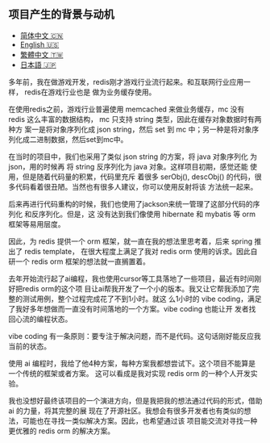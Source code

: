 

## 项目产生的背景与动机

- [简体中文 🇨🇳](background-and-motivation-for-the-project.zh-CN.md)
- [English 🇺🇸](background-and-motivation-for-the-project.en.md)
- [繁體中文 🇹🇼](background-and-motivation-for-the-project.zh-Hant.md)
- [日本語 🇯🇵](background-and-motivation-for-the-project.ja.md)


多年前，我在做游戏开发，redis刚才游戏行业流行起来。和互联网行业应用一样， redis在游戏行业也是
做为业务缓存使用。

在使用redis之前，游戏行业普遍使用 memcached 来做业务缓存，mc 没有 redis 这么丰富的数据结构，
mc 只支持 string 类型，因此在缓存对象数据时有两种方 案一是将对象序列化成 json string，然后
set 到 mc 中；另一种是将对象序列化成二进制数据，然后set到mc中。

在当时的项目中，我们也采用了类似 json string 的方案，将 java 对象序列化 为 json，用的时候再
将 string 反序列化为 java 对象。这样项目初期，感觉还能 使用，但是随着代码量的积累，代码里充斥
着很多 serObj(), descObj() 的代码，很多代码看着很丑陋。当然也有很多人建议，你可以使用反射将该
方法统一起来。

后来再进行代码重构的时候，我们也使用了jackson来统一管理了这部分代码的序列化 和反序列化。但是，这
没有达到我们像使用 hibernate 和 mybatis 等 orm 框架等易用层度。

因此，为 redis 提供一个 orm 框架，就一直在我的想法里思考着，后来 spring 推出了 redis template，
在很大程度上满足了我对 redis orm 使用的诉求。因此自研一个 redis orm 框架的想法就一直搁置着。

去年开始流行起了ai编程，我也使用cursor等工具落地了一些项目，最近有时间刚好把redis orm的这个项
目让ai帮我开发了一个小的版本。我又让它帮我添加了完整的测试用例，整个过程完成花了不到1小时。就这
么1小时的 vibe coding，满足了我好多年想做而一直没有时间落地的一个方案。vibe coding 也能让开
发者找回心流的编程状态。

vibe coding 有一条原则：要专注于解决问题，而不是代码。这句话刚好能反应我当前的状态。

使用 ai 编程时，我给了他4种方案，每种方案我都想尝试下。这个项目不能算是一个传统的框架或者方案。
这可以看成是我对实现 redis orm 的一种个人开发实验。

我也没想好最终该项目的一个演进方向，但是我把我的想法通过代码的形式，借助 ai 的力量，将其完整的展
现在了开源社区。我想会有很多开发者也有类似的想法，可能也在寻找一类似解决方案。因此，也希望通过该
项目能交流对寻找一种更优雅的 redis orm 的解决方案。


